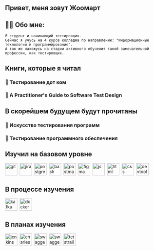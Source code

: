 ## Привет, меня зовут Жоомарт


## 👨‍💻 Обо мне:
    Я студент и начинающий тестировщик. 
    Сейчас я учусь на 4 курсе колледжа по направлению: "Информационные технологии и программирование".
    А так же нахожусь на стадии активного обучения такой замечательной профессии, как тестировщик.


## Книги, которые я читал

<div>
    <h3>📕 Тестирование дот ком</h3>
    <h3>📗 A Practitioner's Guide to Software Test Design</h3>
</div>


## В скорейшем будущем будут прочитаны

<div>
    <h3>📘 Искусство тестирования программ</h3>
    <h3>📙 Тестирование программного обеспечения</h3>
</div>




## Изучил на базовом уровне

<div>
  <img src="https://cdn.jsdelivr.net/gh/devicons/devicon/icons/git/git-original.svg"
  title="git" alt="git" width="40" height="40"/>&nbsp
  <img src="https://cdn.jsdelivr.net/gh/devicons/devicon/icons/jira/jira-original.svg"
  title="jira" alt="jira" width="40" height="40"/>&nbsp
  <img src="https://cdn.jsdelivr.net/gh/devicons/devicon/icons/postgresql/postgresql-original.svg" title="postgresql" alt="postgresql" width="40" height="40"/>&nbsp
  <img src="https://cdn.jsdelivr.net/gh/devicons/devicon/icons/bash/bash-original.svg" 
  title="bash" alt="bash" width="40" height="40"/>&nbsp
  <img src="https://cdn.iconscout.com/icon/free/png-512/free-postman-3521648-2945092.png?f=webp&w=256"
  title="postman" alt="postman" width="40" height="40"/>&nbsp
  <img src="https://cdn.jsdelivr.net/gh/devicons/devicon/icons/figma/figma-original.svg"
  title="figma" alt="figma" width="40" height="40"/>&nbsp
  <img src="https://cdn.jsdelivr.net/gh/devicons/devicon/icons/javascript/javascript-original.svg"
  title="js" alt="js" width="40" height="40"/>&nbsp
  <img src="https://cdn.jsdelivr.net/gh/devicons/devicon/icons/html5/html5-original.svg"
  title="html" alt="html" width="40" height="40"/>&nbsp
  <img src="https://cdn.jsdelivr.net/gh/devicons/devicon/icons/css3/css3-original.svg"
  title="css" alt="css" width="40" height="40"/>&nbsp
  <img src="https://d33wubrfki0l68.cloudfront.net/38b5c953a4667366685d55db55d057c86db1fc54/a0fdc/static/acae6b24d940347661ca901ea07f47c1/chrome-dev-logo-icon.png"
  title="devtool" alt="devtool" width="40" height="40"/>&nbsp
</div>

## В процессе изучения

<div>
  <img src="https://cdn.jsdelivr.net/gh/devicons/devicon/icons/apachekafka/apachekafka-original.svg"
  title="kafka" alt="kafka" width="40" height="40"/>&nbsp
  <img src="https://cdn.jsdelivr.net/gh/devicons/devicon/icons/docker/docker-original.svg"
  title="docker" alt="docker" width="40" height="40"/>&nbsp
</div>

## В планах изучения

<div>
  <img src="https://cdn.jsdelivr.net/gh/devicons/devicon/icons/jenkins/jenkins-original.svg"
  title="jenkins" alt="jenkins" width="40" height="40"/>&nbsp
  <img src="https://cdn.icon-icons.com/icons2/3053/PNG/512/charles_proxy_macos_bigsur_icon_190302.png"
  title="charles proxy" alt="charles proxy" width="40" height="40"/>&nbsp
  <img src="https://cdn.icon-icons.com/icons2/2107/PNG/512/file_type_swagger_icon_130134.png"
  title="swagger" alt="swagger" width="40" height="40"/>&nbsp
  <img src="https://cdn.icon-icons.com/icons2/2699/PNG/512/elasticco_kibana_logo_icon_168223.png"
  title="swagger" alt="swagger" width="40" height="40"/>&nbsp
  <img src="https://codahosted.io/packs/21236/unversioned/assets/LOGO/ba1091c59bab89cd2fd0f289622731fe16113d7b00905abe64759c313a4b73b76c1b0426076ed76cb74752234c734131df46992d5b8b48fc13e264240e4f7119f736cfeb64df36ded54b5cbf6198b9cadedf18dd0cac5c7dbcd16e6336c29363cd1292ba" title="testrail" alt="tetstrail" width="40" height="40"/>&nbsp
</div>